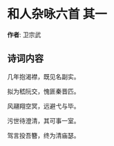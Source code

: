 # 和人杂咏六首  其一

**作者**: 卫宗武

## 诗词内容

几年抱渴襟，既见名副实。

拟为嵇阮交，愧匪秦晋匹。

风翮翔空冥，远避弋与毕。

污世待澄清，其可事一室。

驾言投吾簪，终为清庙瑟。

